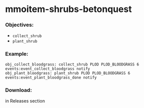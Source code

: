 # mmoitem-shrubs-betonquest

### Objectives:
- `collect_shrub`
- `plant_shrub`

### Example:
```
obj_collect_bloodgrass: collect_shrub PLOD PLOD_BLOODGRASS 6 events:event_collect_bloodgrass notify
obj_plant_bloodgrass: plant_shrub PLOD PLOD_BLOODGRASS 6 events:event_plant_bloodgrass_done notify
```

### Download:
in Releases section
